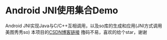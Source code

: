 # Android JNI使用集合Demo
Android JNI实现Java与C/C++互相调用，以及so库的生成和应用(JNI方式调用美图秀秀so)
本项目的[CSDN博客链接](https://blog.csdn.net/hjj378315764/article/details/79834352)
撸码不易，喜欢的给个star，谢谢
